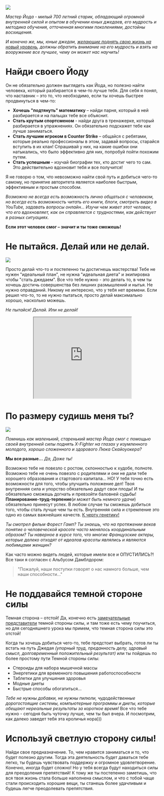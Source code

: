 <!--
Title: Советы от мастера Йоды для достижения успеха
PostId: 6341667694796314927
Labels: Записи
Published: true
-->

![][01]

*Мастер Йода - милый 700 летний старик, обладающий огромной внутренней силой и опытом в обучении юных джедаев, его мудрость и методика обучения, отточенная многими поколениями, достойны восхищения.*

*И конечно же, мы, юные джедаи, [желающие поднять свою жизнь на новый уровень][levelUp], должны обратить внимание на его мудрость и взять на вооружение все лучшее, чему он может нас научить!*

<!--more-->

# Найди своего Йоду

Он не обязательно должен выглядеть как Йода, но полезно найти человека, который разбирается в чем-то лучше тебя. Для себя я понял, что наставник – это то, что необходимо, если ты хочешь быстрее продвинуться в чем-то:

-   **Хочешь "подтянуть" математику** – найди парня, который в ней разбирается и на пальцах тебе все объяснит.
-   **Стать крутым спортсменом** - найди друга в тренажерке, который разбирается в упражнениях. Он обязательно подскажет тебе как лучше заниматься.
-   **Стать лучшим игроком в Counter Strike** – общайся с ребятами, которые реально профессионалы в этом, задавай вопросы, старайся вступить в их клан! Спрашивай у них, на какие ошибки они натыкались, что было эффективно для них, попробуй пойти похожим путем.
-   **Стать успешным** – изучай биографии тех, кто достиг чего то сам. Это действительно вдохновит тебя и все получится!

Я не говорю о том, что невозможно найти свой путь и добиться чего-то самому, но принятие авторитета является наиболее быстрым, эффективным и простым способом.

*Возможно не всегда есть возможность лично общаться с человеком, но всегда есть возможность читать его книги, блоги, смотреть видео в YouTube, задавать вопросы онлайн… Изучи чем живет этот человек, что его вдохновляет, как он справляется с трудностями, как действует в разных ситуациях.*

**Если этот человек смог – значит и ты тоже сможешь!**

# Не пытайся. Делай или не делай.

![][02]

Просто делай что-то и постепенно ты достигнешь мастерства! Тебе не нужен "идеальный план", не нужна "идеальная диета" и экипировка чтобы "стать джедаем". Все что тебе нужно - это делать то, в чем ты хочешь достичь совершенства без лишних размышлений и нытья. Не нужно оправданий. Никому не интересно, что у тебя нет времени. Если решил что-то, то не нужно пытаться, просто делай максимально хорошо, насколько можешь.

*Не пытайся! Делай. Или не делай!*

<div class="separator" style="clear: both; text-align: center;"><iframe class="BLOG_video_class" allowfullscreen="" youtube-src-id="96suu0xnzPc" width="320" height="266" src="https://www.youtube.com/embed/f9fR1fwUbqE"></iframe></div>

# По размеру судишь меня ты?

![][03]

*Помнишь как маленький, старенький мастер Йода смог с помощью своей внутренней силы поднять X-Fighter на глазах у изумленного молодого, хорошо сложенного и здорового Люка Скайоуокера?*

**Мы все разные…** *Да, Даже ты!*

Возможно тебе не повезло с ростом, склонностью к худобе, полноте. Возможно тебе не очень повезло с родителями и они не дали тебе хорошего образования и стартового капитала… НО! У тебя точно есть возможности для того, чтобы улучшить положение дел!
Твоя внутренняя сила и упорство обязательно дадут свои плоды! И ты обязательно сможешь догнать и превзойти баловней судьбы!  **Планирование-труд-терпение**(*и может быть немного удачи*) обязательно принесут успех. В любом случае ты сможешь добиться того, чтобы стать лучше чем ты есть. Внутренняя сила и стремление это одно из самых важнейших качеств. [К черту генетику!][fuckGenetic]

*Ты смотрел фильм Форест Гамп? Ты знаешь, что на протяжении веков понятие о человеческой красоте часто менялось координальным образом? Ты наверное в курсе того, что многие Французские актеры, которые далеко отходят от идеалов красоты являлись и являются любимцами женщин?*

Как часто можно видеть людей, которые имели все и ОПУСТИЛИСЬ?! Все таки я согласен с Альбусом Дамблдором:

> "Пожалуй, наши поступки говорят о нас намного больше, чем наши способности…"

# Не поддавайся темной стороне силы

Темная сторона – отстой! Да, конечно есть [замечательные представители][darkSide] темной стороны силы, и там тоже есть чему поучиться, но для сегодняшнего урока мы примем, что темная сторона силы это отстой!

Когда ты хочешь добиться чего-то, тебе предстоит выбрать, готов ли ты встать на путь Джедая *(упорный труд, преданность делу, здравый смысл, долговременный положительный результат)* или ты пойдешь по более простому пути Темной стороны силы:

- Стероиды для набора мышечной массы
- Энергетики для временного повышения работоспособности
- Таблетки для улучшения здоровья
- Модные диеты
- Быстрые способы обогатиться...

*Тебе не нужны добавки, не нужны пилюли, чудодейственные дорогостоящие системы, компьютерные программы и диеты, которые обещают нереальные результаты за короткое время!*  Все что тебе нужно - сегодня быть чуточку лучше, чем ты был вчера. И посмотрим, как далеко заведет тебя эта кроличья нора)))

# Используй светлую сторону силы!

Найди свое предназначение. То, чем нравится заниматься и то, что будет полезно другим. Тогда эта деятельность будет даваться тебе легко, ты будешь чувствовать поддержку и огромное удовлетворение. Конечно, иногда будет сложно! Но у тебя всегда будут находиться силы для преодоления препятствий! К тому же ты постепенно заметишь, что вся твоя жизнь стала больше наполнена смыслом, и что с тобой чаще стали происходить хорошие вещи, ты станешь более удачливым и будешь легче преодолевать препятствия.

[01]: https://cdn.jsdelivr.net/gh/pashkas/levelupblog_2/2023/01/19/01.jpg
[02]: https://cdn.jsdelivr.net/gh/pashkas/levelupblog_2/2023/01/19/02.jpg
[03]: https://cdn.jsdelivr.net/gh/pashkas/levelupblog_2/2023/01/19/03.jpg
[levelUp]: https://life-levelup.blogspot.com/2022/07/blog-post_20.html
[fuckGenetic]: https://life-levelup.blogspot.com/2023/01/blog-post_94.html
[darkSide]: https://life-levelup.blogspot.com/2023/01/blog-post_19.html